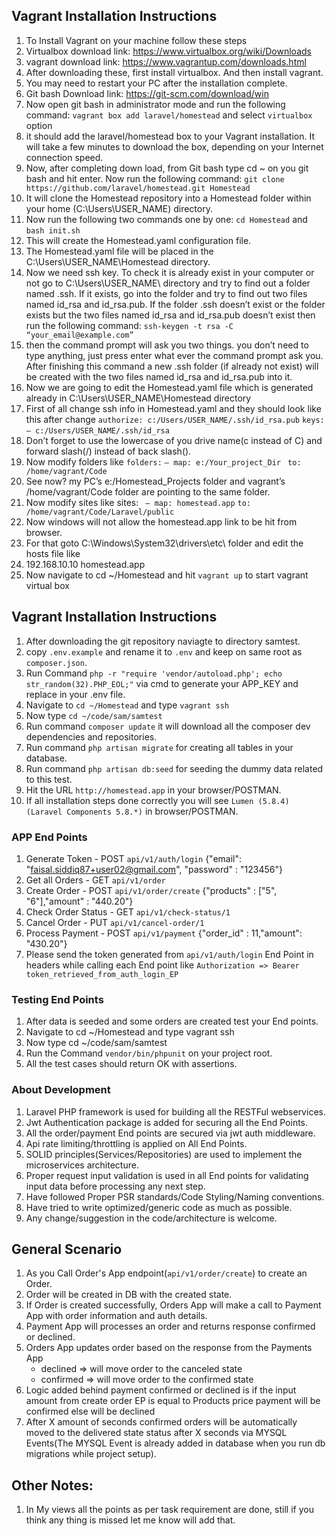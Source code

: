 ## Vagrant Installation Instructions

1. To Install Vagrant on your machine follow these steps
2. Virtualbox download link: https://www.virtualbox.org/wiki/Downloads
3. vagrant download link: https://www.vagrantup.com/downloads.html
4. After downloading these, first install virtualbox. And then install vagrant. 
5. You may need to restart your PC after the installation complete.
6. Git bash Download link: https://git-scm.com/download/win
7. Now open git bash in administrator mode and run the following command: `vagrant box add laravel/homestead` and select `virtualbox` option
8. it should add the laravel/homestead box to your Vagrant installation. It will take a few minutes to download the box, depending on your Internet connection speed.
9. Now, after completing down load, from Git bash type cd ~ on you git bash and hit enter. Now run the following command:
`git clone https://github.com/laravel/homestead.git Homestead`
10. It will clone the Homestead repository into a Homestead folder within your home (C:\Users\USER_NAME) directory.
11. Now run the following two commands one by one: `cd Homestead` and `bash init.sh`
12. This will create the Homestead.yaml configuration file. 
13. The Homestead.yaml file will be placed in the C:\Users\USER_NAME\Homestead directory.
14. Now we need ssh key. To check it is already exist in your computer or not go to C:\Users\USER_NAME\ directory and try to find out a folder named .ssh. If it exists, go into the folder and try to find out two files named id_rsa and id_rsa.pub. If the folder .ssh doesn’t exist or the folder exists but the two files named id_rsa and id_rsa.pub doesn’t exist then run the following command:
`ssh-keygen -t rsa -C “your_email@example.com”`
15. then the command prompt will ask you two things. you don’t need to type anything, just press enter what ever the command prompt ask you. After finishing this command a new .ssh folder (if already not exist) will be created with the two files named id_rsa and id_rsa.pub into it.
16. Now we are going to edit the Homestead.yaml file which is generated already in  C:\Users\USER_NAME\Homestead directory
17. First of all change ssh info in Homestead.yaml and they should look like this after change
`authorize: c:/Users/USER_NAME/.ssh/id_rsa.pub`
`keys:`
 `— c:/Users/USER_NAME/.ssh/id_rsa`
18. Don’t forget to use the lowercase of you drive name(c instead of C) and forward slash(/) instead of back slash(\). 
19. Now modify folders like
`folders:`
 `— map: e:/Your_project_Dir`
` to: /home/vagrant/Code`
20. See now? my PC’s e:/Homestead_Projects folder and vagrant’s /home/vagrant/Code folder are pointing to the same folder.
21. Now modify sites like
sites:
` — map: homestead.app`
 `to: /home/vagrant/Code/Laravel/public`
22. Now windows will not allow the homestead.app link to be hit from browser. 
23. For that goto C:\Windows\System32\drivers\etc\ folder and edit the hosts file like
24. 192.168.10.10 homestead.app
25. Now navigate to cd ~/Homestead and hit `vagrant up` to start vagrant virtual box

## Vagrant Installation Instructions

1. After downloading the git repository naviagte to directory samtest.
2. copy `.env.example` and rename it to `.env` and keep on same root as `composer.json`.
3. Run Command `php -r "require 'vendor/autoload.php'; echo str_random(32).PHP_EOL;"` via cmd to generate your APP_KEY and replace in your .env file.
4. Navigate to `cd ~/Homestead` and type `vagrant ssh`
5. Now type `cd ~/code/sam/samtest`
4. Run command `composer update` it will download all the composer dev dependencies and repositories.
5. Run command `php artisan migrate` for creating all tables in your database.
6. Run command `php artisan db:seed` for seeding the dummy data related to this test.
7. Hit the URL `http://homestead.app` in your browser/POSTMAN.
9. If all installation steps done correctly you will see `Lumen (5.8.4) (Laravel Components 5.8.*)` in browser/POSTMAN.

### APP End Points

1. Generate Token - POST `api/v1/auth/login` {"email": "faisal.siddiq87+user02@gmail.com", "password" : "123456"}
2. Get all Orders - GET `api/v1/order`
3. Create Order   - POST `api/v1/order/create` {"products" : ["5", "6"],"amount" : "440.20"}
4. Check Order Status - GET `api/v1/check-status/1`
5. Cancel Order - PUT `api/v1/cancel-order/1`
6. Process Payment - POST `api/v1/payment` {"order_id" : 11,"amount": "430.20"}
7. Please send the token generated from `api/v1/auth/login` End Point in headers while calling each End point like
`Authorization => Bearer token_retrieved_from_auth_login_EP`

### Testing End Points

1. After data is seeded and some orders are created test your End points.
2. Navigate to cd ~/Homestead and type vagrant ssh
3. Now type cd ~/code/sam/samtest
4. Run the Command `vendor/bin/phpunit` on your project root.
5. All the test cases should return OK with assertions.

### About Development

1. Laravel PHP framework is used for building all the RESTFul webservices.
2. Jwt Authentication package is added for securing all the End Points.
3. All the order/payment End points are secured via jwt auth middleware.
4. Api rate limiting/throttling is applied on All End Points.
5. SOLID principles(Services/Repositories) are used to implement the microservices architecture.
6. Proper request input validation is used in all End points for validating input data before processing any next step.
7. Have followed Proper PSR standards/Code Styling/Naming conventions.
8. Have tried to write optimized/generic code as much as possible.
9. Any change/suggestion in the code/architecture is welcome.

## General Scenario 

1. As you Call Order's App endpoint(`api/v1/order/create`) to create an Order.
2. Order will be created in DB with the created state.
3. If Order is created successfully, Orders App will make a call to Payment App with order information and auth details.
4. Payment App will processes an order and returns response confirmed or declined.
5. Orders App updates order based on the response from the Payments App
   * declined ⇒ will move order to the canceled state
   * confirmed ⇒ will move order to the confirmed state
6. Logic added behind payment confirmed or declined is if the input amount from create order EP is equal to Products price payment will be confirmed else will be declined
7. After X amount of seconds confirmed orders will be automatically moved to the delivered state status after X seconds via MYSQL Events(The MYSQL Event is already added in database when you run db migrations while project setup).


## Other Notes:

1. In My views all the points as per task requirement are done, still if you think any thing is missed let me know will add that.
